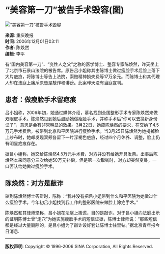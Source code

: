 # “美容第一刀”被告手术毁容(图)

![“美容第一刀”被告手术毁容](http://image2.sina.com.cn/dy/c/2006-12-01/6a8214debd2488957e6400f37115af5d.gif)

**来源**: 重庆晚报  
**时间**: 2006年12月01日03:11  
**作者**: 陈焕然  
**编辑**: 李平  

有“国内美容第一刀”、“变性人之父”之称的医学博士、整容专家陈焕然，昨天坐上了北京市石景山法院的被告席。原告吕小姐称其由陈博士做过瘦脸手术后脸上落下大片疤痕，将陈博士等告上法院，索赔精神损失费等17万余元。而陈博士和其代理人却在法庭上痛斥原告是敲诈和诽谤。此案昨天没有当庭宣判。

## 患者：做瘦脸手术留疤痕

吕小姐称，2006年初，她通过媒体介绍，慕名找到全国整形手术专家陈焕然来做双眼皮手术。陈焕然见到她后鼓励她做瘦脸手术，并称手术后“你可以去换新身份证了”，意思是会有非常明显的效果。3月22日，她应陈焕然的要求，在交纳了4.5万元手术费后，被带到北京和平医院进行瘦脸手术。当3月25日陈焕然为她揭掉脸上纱布时，她却发现双颊各留下一片深褐色疤痕，经过四个月休养、调整，脸上仍有明显疤痕存在。

据吕小姐称，她交给陈焕然4.5万元手术费，对方并没有给她开具发票。出事后陈焕然本来同意分三次给她50万元补偿，但是第一次取钱时，对方却突然变卦，一口否认给她做过瘦脸手术。

## 陈焕然：对方是敲诈

轮到陈焕然博士答辩时，陈称：“我并没有把吕小姐带到什么和平医院为她做过什么瘦脸手术。今年初吕小姐找到我工作的整形医院来做脸上除疤手术。”

陈焕然和其律师坚称，吕小姐在法庭上撒谎，目的是敲诈。对于吕小姐向法庭出示的证明陈博士曾“走穴”为她实施瘦脸手术的短信证据，陈博士律师说：“那些短信都是经过大量删除的，是吕小姐为了敲诈设好套让陈博士往里钻。”据北京青年报今日消息.

---

**版权声明**: Copyright © 1996-2006 SINA Corporation, All Rights Reserved.